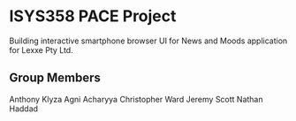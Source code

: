 # ISYS358 PACE Project
Building interactive smartphone browser UI for News and Moods application for Lexxe Pty Ltd.

## Group Members

Anthony Klyza
Agni Acharyya
Christopher Ward
Jeremy Scott
Nathan Haddad
